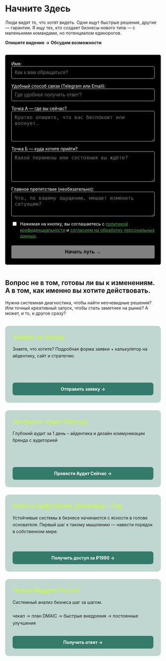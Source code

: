 # Начните Здесь

Люди видят то, что хотят видеть. Одни ищут быстрые решения, другие — гарантии. Я ищу тех, кто создает бизнесы нового типа — с маленькими командами, но потенциалом единорогов.

**Опишите видение → Обсудим возможности**

<br>
<form id="myForm" class="custom-form">
  <!-- Поле Имя -->
  <div class="form-group">
    <label for="name">Имя:</label>
    <input type="text" id="name" name="name" class="form-input" placeholder="Как к вам обращаться?" required>
  </div>

  <!-- Поле Контакт -->
  <div class="form-group">
    <label for="contact">Удобный способ связи (Telegram или Email):</label>
    <input type="text" id="contact" name="contact" class="form-input" placeholder="Где удобнее получить ответ?" required>
  </div>

  <!-- Поле Точка А -->
  <div class="form-group">
    <label for="pointA">Точка А — где вы сейчас?</label>
    <textarea id="pointA" name="pointA" class="form-input" rows="4" placeholder="Кратко опишите, что вас беспокоит или волнует." required></textarea>
  </div>

  <!-- Поле Точка Б -->
  <div class="form-group">
    <label for="pointB">Точка Б — куда хотите прийти?</label>
    <textarea id="pointB" name="pointB" class="form-input" rows="4" placeholder="Какой перемены или состояния вы ждёте?" required></textarea>
  </div>
  
  <!-- Поле Препятствие (необязательное) -->
  <div class="form-group">
    <label for="obstacle">Главное препятствие (необязательно):</label>
    <textarea id="obstacle" name="obstacle" class="form-input" rows="3" placeholder="Что, по вашему ощущению, мешает изменить ситуацию?"></textarea>
  </div>
  
  <!-- Согласие -->
  <div class="form-group checkbox-group">
    <input type="checkbox" id="consent" name="consent" required>
    <label for="consent">
      Нажимая на кнопку, вы соглашаетесь с 
      <a href="/terms/policy" target="_blank" class="policy-link">политикой конфиденциальности</a> и 
      <a href="/terms/privacy" target="_blank" class="policy-link">согласием на обработку персональных данных</a>.
    </label>
  </div>
  
  <button type="submit" class="submit-btn" disabled>
    Начать путь →
  </button>
</form>

<div id="successMessage" class="success-message" style="display: none;">
  Ваше намерение принято. Я скоро свяжусь с вами.
</div>

<style>
.custom-form {
  max-width: 500px;
  margin: 0;
  padding: 20px;
  background-color: #000000;
  border-radius: 5px;
  color: #ffffff;
}
.form-group { margin-bottom: 15px; }
.form-input {
  width: 100%;
  padding: 10px;
  box-sizing: border-box;
  border: 1px solid #cccccc;
  border-radius: 4px;
  font-size: 16px;
  background-color: #000000;
  color: #ffffff;
  resize: vertical; 
}
.checkbox-group {
  display: flex;
  align-items: flex-start;
  gap: 8px;
  margin-bottom: 20px;
}
.checkbox-group input { margin-top: 3px; width: auto; }
.checkbox-group label { font-size: 14px; line-height: 1.4; }
.policy-link { color: #4CAF50; text-decoration: underline; }
.submit-btn {
  background-color: #ffffff;
  color: #000000;
  padding: 12px 20px;
  border: none;
  border-radius: 4px;
  cursor: pointer;
  font-size: 16px;
  width: 100%;
  font-weight: bold;
  transition: opacity 0.3s;
}
.submit-btn:hover { opacity: 0.9; }
.submit-btn:disabled { opacity: 0.5; cursor: not-allowed; }
.success-message {
  margin-top: 15px;
  color: white;
  font-weight: normal;
  font-size: 16px;
  display: flex;
  align-items: center;
  gap: 8px;
}
.success-message::before {
  content: "✓";
  color: white;
  font-size: 18px;
}
</style>

<script>
export default {
  mounted() {
    this.initForm();
  },
  methods: {
    initForm() {
      if (typeof document === 'undefined') return;
      
      const form = document.getElementById('myForm');
      if (!form) return;
      
      const successMessage = document.getElementById('successMessage');
      const submitBtn = form.querySelector('.submit-btn');
      const requiredInputs = Array.from(form.querySelectorAll('[required]'));
      
      const checkFormValidity = () => {
        const allRequiredFilled = requiredInputs.every(input => {
          if (input.type === 'checkbox') return input.checked;
          return input.value.trim() !== '';
        });
        submitBtn.disabled = !allRequiredFilled;
      };
      
      requiredInputs.forEach(input => {
        input.addEventListener('input', checkFormValidity);
      });
      
      form.addEventListener('submit', (e) => {
        e.preventDefault();
        
        if (submitBtn.disabled) return;
        
        const formData = {
          name: form.name.value,
          contact: form.contact.value,
          pointA: form.pointA.value,
          pointB: form.pointB.value,
          obstacle: form.obstacle.value,
          consent: form.consent.checked ? 'Да' : 'Нет',
          _subject: `Новая заявка с сайта orxaos.sbs`
        };
        
        form.reset();
        successMessage.style.display = 'flex';
        submitBtn.disabled = true;
        
        fetch('https://formspree.io/f/mdkzjopz', {
          method: 'POST',
          headers: { 'Accept': 'application/json', 'Content-Type': 'application/json' },
          body: JSON.stringify(formData)
        })
        .catch(error => {
          console.error('Error:', error);
          const mailtoBody = `Имя: ${formData.name}%0AКонтакт: ${formData.contact}%0AТочка А: ${formData.pointA}%0AТочка Б: ${formData.pointB}%0AПрепятствие: ${formData.obstacle}`;
          window.location.href = `mailto:theorchestramanco@gmail.com?subject=Заявка с сайта orxaos.sbs&body=${mailtoBody}`;
        })
        .finally(() => {
          setTimeout(() => {
            successMessage.style.display = 'none';
            checkFormValidity();
          }, 15000);
        });
      });
      
      checkFormValidity();
    }
  }
}
</script>

<br>

## Вопрос не в том, готовы ли вы к изменениям. А в том, как именно вы хотите действовать.

Нужна системная диагностика, чтобы найти неочевидные решения? Или точный креативный запуск, чтобы стать заметнее на рынке? А может, и то, и другое сразу?

<div style="display: grid; grid-template-columns: repeat(auto-fit, minmax(300px, 1fr)); gap: 1.5rem; margin: 2rem 0;">

  <div class="project-card">
    <div>
      <h3 style="color: #C5F946; margin: 0 0 1rem 0; font-size: 1.25rem; font-weight: 600;">Заявка на бренд</h3>
      <p style="margin: 0; line-height: 1.6; color: var(--vp-c-text-1);">Знаете, что хотите? Подробная форма заявки + калькулятор на айдентику, сайт и стратегию.</p>
    </div>
    <a href="https://forms.fillout.com/t/3FfWoFXwKeus" class="project-button" target="_blank">
      Отправить заявку →
    </a>
  </div>

  <div class="project-card">
    <div>
      <h3 style="color: #C5F946; margin: 0 0 1rem 0; font-size: 1.25rem; font-weight: 600;">Экспресс-аудит бренда</h3>
      <p style="margin: 0; line-height: 1.6; color: var(--vp-c-text-1);">Глубокий аудит за 1 день – айдентика и дизайн коммуникации бренда с аудиторией</p>
    </div>
    <a href="https://forms.fillout.com/t/14NhL22Rj3us" class="project-button" target="_blank">
      Провести Аудит Сейчас →
    </a>
  </div>

  <div class="project-card">
    <div>
      <h3 style="color: #C5F946; margin: 0 0 1rem 0; font-size: 1.25rem; font-weight: 600;">Ключ к Цифровому Дневнику – Гид</h3>
      <p style="margin: 0; line-height: 1.6; color: var(--vp-c-text-1);">Устойчивые системы в бизнесе начинаются с ясности в голове основателя. Первый шаг к такому мышлению — навести порядок в собственном мире.</p>
    </div>
    <a href="/projects/diary-guide/unlock/pay/form" class="project-button">
      Получить доступ за ₽1990 →
    </a>
  </div>

  <div class="project-card">
    <div>
      <h3 style="color: #C5F946; margin: 0 0 1rem 0; font-size: 1.25rem; font-weight: 600;">Чекап Модуля Роста®</h3>
      <p style="margin: 0; line-height: 1.6; color: var(--vp-c-text-1);">Cистемный анализ бизнеса шаг за шагом. <br><br> чекап → план DMAIC → быстрые внедрения → постоянные улучшения</p>
    </div>
    <a href="https://runscale.ru/checkup/overview.html" class="project-button" target="_blank">
      Получить ответ →
    </a>
  </div>

</div>

<style>
.project-card {
  background: rgba(52, 123, 108, 0.3);
  border-radius: 12px;
  padding: 24px;
  display: flex;
  flex-direction: column;
  justify-content: space-between;
  min-height: 200px;
}

.project-button {
  background-color: #347b6c;
  color: white;
  padding: 12px 16px;
  border-radius: 8px;
  font-weight: 700;
  font-size: 14px;
  text-align: center;
  display: block;
  margin-top: 1.5rem;
  text-decoration: none;
  transition: all 0.3s ease;
}

.project-button:hover {
  background-color: #C5F946 !important;
  color: #000 !important;
  transform: translateY(-2px);
  text-decoration: none !important;
  font-weight: 700 !important;
}
</style>
